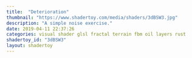 ```yaml
---
title:  "Deterioration"
thumbnail: "https://www.shadertoy.com/media/shaders/3dBSW3.jpg"
description: "A simple noise exercise."
date: 2019-04-11 22:37:26
categories: visual shader glsl fractal terrain fbm oil layers rust
shadertoy_id: "3dBSW3" 
layout: shadertoy
---
```

